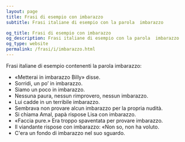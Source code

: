 ```yaml
---
layout: page
title: Frasi di esempio con imbarazzo 
subtitle: Frasi italiane di esempio con la parola  imbarazzo

og_title: Frasi di esempio con imbarazzo 
og_description: Frasi italiane di esempio con la parola  imbarazzo
og_type: website
permalink: /frasi/i/imbarazzo.html
---
```


Frasi italiane di esempio contenenti la parola imbarazzo:


- «Metterai in imbarazzo Billy» disse.
- Sorridi, un po’ in imbarazzo.
- Siamo un poco in imbarazzo.
- Nessuna paura, nessun rimprovero, nessun imbarazzo.
- Lui cadde in un terribile imbarazzo.
- Sembrava non provare alcun imbarazzo per la propria nudità.
- Si chiama Amal, papà rispose Lisa con imbarazzo.
- «Faccia pure.» Era troppo spaventata per provare imbarazzo.
- Il viandante rispose con imbarazzo: «Non so, non ha voluto.
- C'era un fondo di imbarazzo nel suo sguardo.
